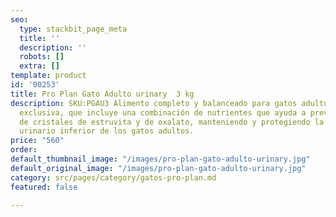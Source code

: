 ```yaml
---
seo:
  type: stackbit_page_meta
  title: ''
  description: ''
  robots: []
  extra: []
template: product
id: '00253'
title: Pro Plan Gato Adulto urinary  3 kg
description: SKU:PGAU3 Alimento completo y balanceado para gatos adultos. Es una tecnología
  exclusiva, que incluye una combinación de nutrientes que ayuda a prevenir la formación
  de cristales de estruvita y de oxalato, manteniendo y protegiendo la salud del tracto
  urinario inferior de los gatos adultos.
price: "560"
order: 
default_thumbnail_image: "/images/pro-plan-gato-adulto-urinary.jpg"
default_original_image: "/images/pro-plan-gato-adulto-urinary.jpg"
category: src/pages/category/gatos-pro-plan.md
featured: false

---
```

